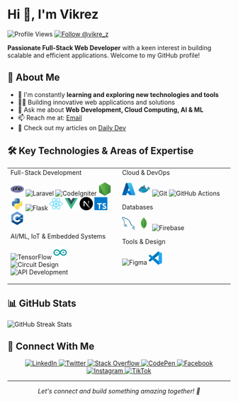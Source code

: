 # Hi 👋, I'm Vikrez

<p align="left">
    <img src="https://komarev.com/ghpvc/?username=vikrez22&label=Profile%20views&color=0e75b6&style=flat" alt="Profile Views" />
    <a href="https://twitter.com/vikre_z" target="_blank">
        <img src="https://img.shields.io/twitter/follow/vikre_z?logo=twitter&style=for-the-badge" alt="Follow @vikre_z" />
    </a>
</p>

**Passionate Full-Stack Web Developer** with a keen interest in building scalable and efficient applications. Welcome to my GitHub profile!

## 🚀 About Me

- 🌱 I'm constantly **learning and exploring new technologies and tools**
- 👨‍💻 Building innovative web applications and solutions
- 💬 Ask me about **Web Development, Cloud Computing, AI & ML**
- 📫 Reach me at: [Email](mailto:vikrez2021@gmail.com)
- 📝 Check out my articles on [Daily Dev](https://app.daily.dev/vikrez)

## 🛠️ Key Technologies & Areas of Expertise

<table>
<tr>
<td width="50%" valign="top">
Full-Stack Development
<p align="left">
    <img src="https://raw.githubusercontent.com/devicons/devicon/master/icons/php/php-original.svg" alt="PHP" width="30" height="30" />
    <img src="https://laravel.com/img/logomark.min.svg" alt="Laravel" width="30" height="30" />
    <img src="https://cdn.worldvectorlogo.com/logos/codeigniter.svg" alt="CodeIgniter" width="30" height="30" />
    <img src="https://raw.githubusercontent.com/devicons/devicon/master/icons/nodejs/nodejs-original.svg" alt="Node.js" width="30" height="30" />
<!--     <img src="https://www.vectorlogo.zone/logos/expressjs/expressjs-icon.svg" alt="Express.js" width="30" height="30" /> -->
    <img src="https://raw.githubusercontent.com/devicons/devicon/master/icons/python/python-original.svg" alt="Python" width="30" height="30" />
    <img src="https://www.vectorlogo.zone/logos/palletsprojects_flask/palletsprojects_flask-icon.svg" alt="Flask" width="30" height="30" />
    <img src="https://raw.githubusercontent.com/devicons/devicon/master/icons/react/react-original.svg" alt="React.js" width="30" height="30" />
    <img src="https://raw.githubusercontent.com/devicons/devicon/master/icons/vuejs/vuejs-original.svg" alt="Vue.js" width="30" height="30" />
    <img src="https://raw.githubusercontent.com/devicons/devicon/master/icons/nextjs/nextjs-original.svg" alt="Next.js" width="30" height="30" />
    <img src="https://raw.githubusercontent.com/devicons/devicon/master/icons/typescript/typescript-original.svg" alt="TypeScript" width="30" height="30" />
    <img src="https://raw.githubusercontent.com/devicons/devicon/master/icons/cplusplus/cplusplus-original.svg" alt="C++" width="30" height="30" />
</p>
AI/ML, IoT & Embedded Systems
<p align="left">
    <img src="https://www.vectorlogo.zone/logos/tensorflow/tensorflow-icon.svg" alt="TensorFlow" width="30" height="30" />
    <img src="https://raw.githubusercontent.com/devicons/devicon/master/icons/arduino/arduino-original.svg" alt="Arduino" width="30" height="30" />
    <img src="https://cdn.jsdelivr.net/gh/devicons/devicon/icons/raspberrypi/raspberrypi-original.svg" alt="Circuit Design" width="30" height="30" />
    <img src="https://www.vectorlogo.zone/logos/getpostman/getpostman-icon.svg" alt="API Development" width="30" height="30" />
</p>
</td>
<td width="50%" valign="top">
Cloud & DevOps
<p align="left">
    <img src="https://raw.githubusercontent.com/devicons/devicon/master/icons/azure/azure-original.svg" alt="Azure" width="30" height="30" />
    <img src="https://raw.githubusercontent.com/devicons/devicon/master/icons/docker/docker-original.svg" alt="Docker" width="30" height="30" />
    <img src="https://www.vectorlogo.zone/logos/git-scm/git-scm-icon.svg" alt="Git" width="30" height="30" />
    <img src="https://www.vectorlogo.zone/logos/github/github-tile.svg" alt="GitHub Actions" width="30" height="30" />
</p>
Databases
<p align="left">
    <img src="https://raw.githubusercontent.com/devicons/devicon/master/icons/mysql/mysql-original.svg" alt="MySQL" width="30" height="30" />
    <img src="https://raw.githubusercontent.com/devicons/devicon/master/icons/mongodb/mongodb-original.svg" alt="MongoDB" width="30" height="30" />
    <img src="https://www.vectorlogo.zone/logos/firebase/firebase-icon.svg" alt="Firebase" width="30" height="30" />
</p>
Tools & Design
<p align="left">
    <img src="https://www.vectorlogo.zone/logos/figma/figma-icon.svg" alt="Figma" width="30" height="30" />
    <img src="https://raw.githubusercontent.com/devicons/devicon/master/icons/vscode/vscode-original.svg" alt="VS Code" width="30" height="30" />
</p>
</td>
</tr>
</table>

## 📊 GitHub Stats

<div align="left">
    <img src="https://github-readme-streak-stats.herokuapp.com/?user=vikrez22&theme=radical" alt="GitHub Streak Stats" />
</div>

<!--<div align="center">
    <img src="https://github-readme-stats.vercel.app/api/top-langs?username=vikrez22&show_icons=true&locale=en&layout=compact&theme=radical" alt="Top Languages" />
</div>

<div align="center">
    <img src="https://github-profile-summary-cards.vercel.app/api/cards/profile-details?username=vikrez22&theme=radical" alt="GitHub Profile Details" />
</div> -->

## 🤝 Connect With Me

<p align="center">
    <a href="https://linkedin.com/in/vikrez/" target="_blank">
        <img src="https://raw.githubusercontent.com/rahuldkjain/github-profile-readme-generator/master/src/images/icons/Social/linked-in-alt.svg" alt="LinkedIn" height="30" width="40" />
    </a>
    <a href="https://x.com/vikre_z" target="_blank">
        <img src="https://raw.githubusercontent.com/rahuldkjain/github-profile-readme-generator/master/src/images/icons/Social/twitter.svg" alt="Twitter" height="30" width="40" />
    </a>
    <a href="https://stackoverflow.com/users/20241298/vikrez" target="_blank">
        <img src="https://raw.githubusercontent.com/rahuldkjain/github-profile-readme-generator/master/src/images/icons/Social/stack-overflow.svg" alt="Stack Overflow" height="30" width="40" />
    </a>
    <a href="https://codepen.io/victor-jonah" target="_blank">
        <img src="https://raw.githubusercontent.com/rahuldkjain/github-profile-readme-generator/master/src/images/icons/Social/codepen.svg" alt="CodePen" height="30" width="40" />
    </a>
    <a href="https://www.facebook.com/vikteck" target="_blank">
        <img src="https://raw.githubusercontent.com/rahuldkjain/github-profile-readme-generator/master/src/images/icons/Social/facebook.svg" alt="Facebook" height="30" width="40" />
    </a>
    <a href="https://www.instagram.com/vik_rez/" target="_blank">
        <img src="https://raw.githubusercontent.com/rahuldkjain/github-profile-readme-generator/master/src/images/icons/Social/instagram.svg" alt="Instagram" height="30" width="40" />
    </a>
    <a href="https://www.tiktok.com/@vik_rez" target="_blank">
        <img src="https://www.vectorlogo.zone/logos/tiktok/tiktok-icon.svg" alt="TikTok" height="30" width="40" />
    </a>
</p>

---

<p align="center">
    <i>Let's connect and build something amazing together! 🚀</i>
</p>
